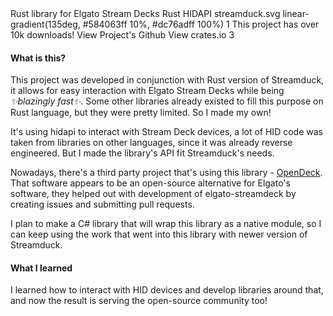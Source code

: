 <title>elgato-streamdeck</title>
<desc>Rust library for Elgato Stream Decks</desc>
<skill>Rust</skill>
<skill>HIDAPI</skill>
<icon>streamduck.svg</icon>
<background>linear-gradient(135deg, #584063ff 10%, #dc76adff 100%)</background>
<order>1</order>
<side>This project has over 10k downloads!</side>
<side href="https://github.com/streamduck-org/elgato-streamdeck">View Project's Github</side>
<side href="https://crates.io/crates/elgato-streamdeck">View crates.io</side>
<slide src="/images/streamdeck-sample.jpg" alt="Elgato Stream Deck running library's sample project" show-title/>
<order index="reso">3</order>

#### What is this?

This project was developed in conjunction with Rust version of Streamduck, it allows for easy
interaction with Elgato Stream Decks while being *✨blazingly fast✨*. Some other libraries
already existed to fill this purpose on Rust language, but they were pretty limited. So I made my
own!

It's using hidapi to interact with Stream Deck devices, a lot of HID code was taken from libraries
on other languages, since it was already reverse engineered. But I made the library's API
fit Streamduck's needs.

Nowadays, there's a third party project that's using this library - [OpenDeck](https://github.com/ninjadev64/OpenDeck).
That software appears to be an open-source alternative for Elgato's software, they helped out
with development of elgato-streamdeck by creating issues and submitting pull requests.

I plan to make a C# library that will wrap this library as a native module, so I can keep using
the work that went into this library with newer version of Streamduck.

#### What I learned

I learned how to interact with HID devices and develop libraries around that, and now the result
is serving the open-source community too!
